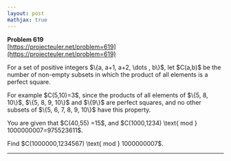 ```yaml
---
layout: post
mathjax: true
---
```

**Problem 619**  
[https://projecteuler.net/problem=619](https://projecteuler.net/problem=619)

<p>For a set of positive integers $\{a, a+1, a+2, \dots , b\}$, let $C(a,b)$ be the number of non-empty subsets in which the product of all elements is a perfect square.</p>
<p>For example $C(5,10)=3$, since the products of all elements of $\{5, 8, 10\}$, $\{5, 8, 9, 10\}$ and $\{9\}$ are perfect squares, and no other subsets of $\{5, 6, 7, 8, 9, 10\}$ have this property.</p>
<p>You are given that $C(40,55) =15$, and $C(1000,1234) \text{ mod } 1000000007=975523611$.</p>

<p>Find $C(1000000,1234567) \text{ mod } 1000000007$.</p>

---

